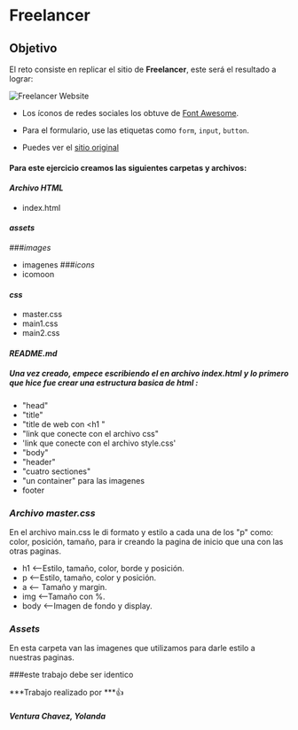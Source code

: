 # Freelancer

## Objetivo

El reto consiste en replicar el sitio de **Freelancer**, este será el resultado
a lograr:

![Freelancer Website](docs/fullpage.png)

* Los íconos de redes sociales los obtuve de [Font Awesome](http://fontawesome.io/).

* Para el formulario, use las etiquetas como `form`, `input`, `button`.

* Puedes ver el [sitio original](https://blackrockdigital.github.io/startbootstrap-freelancer/)
  
#### Para este ejercicio creamos las siguientes carpetas y archivos:
#### *Archivo HTML*
* index.html

#### *assets*
###*images*
* imagenes
###*icons*
* icomoon

#### *css*
* master.css
* main1.css
* main2.css

#### *README.md*



 ##### *Una vez creado, empece escribiendo el en archivo index.html y lo primero que hice fue crear una estructura basica de html :*

* "head"
* "title"
* "title de web con <h1 "
* "link que conecte con el archivo css"
* 'link que conecte con el archivo style.css'
* "body"
* "header"
* "cuatro sectiones"
* "un container" para las imagenes
* footer
### ***Archivo master.css***
En el archivo main.css le di formato y estilo a cada una de los "p" como: color, posición, tamaño, para ir creando la pagina de inicio que una con las otras paginas.
* h1 <--Estilo, tamaño, color, borde y posición.
* p <--Estilo, tamaño, color y posición.
* a <-- Tamaño y margin.
* img <--Tamaño con %.
* body <--Imagen de fondo y display.

### ***Assets***
En esta carpeta van las imagenes que utilizamos para darle estilo a nuestras paginas.

###este trabajo debe ser identico 

***Trabajo realizado por ***:+1:
#### *Ventura Chavez, Yolanda*


